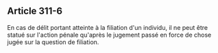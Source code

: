 Article 311-6
----
En cas de délit portant atteinte à la filiation d'un individu, il ne peut être
statué sur l'action pénale qu'après le jugement passé en force de chose jugée
sur la question de filiation.
